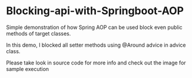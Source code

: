 # Blocking-api-with-Springboot-AOP

Simple demonstration of how Spring AOP can be used block even public methods of target classes.

In this demo, I blocked all setter methods using @Around advice in advice class.

Please take look in source code for more info and check out the image for sample execution
